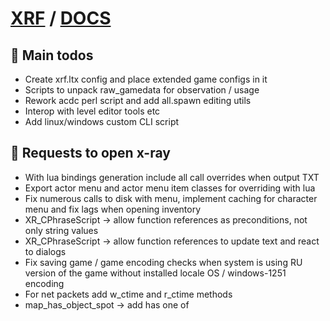 # [XRF](../README.md) / [DOCS](./README.md)

## 🧰 Main todos

- Create xrf.ltx config and place extended game configs in it
- Scripts to unpack raw_gamedata for observation / usage
- Rework acdc perl script and add all.spawn editing utils
- Interop with level editor tools etc
- Add linux/windows custom CLI script

## 🧰 Requests to open x-ray

- With lua bindings generation include all call overrides when output TXT
- Export actor menu and actor menu item classes for overriding with lua
- Fix numerous calls to disk with menu, implement caching for character menu and fix lags when opening inventory
- XR_CPhraseScript -> allow function references as preconditions, not only string values
- XR_CPhraseScript -> allow function references to update text and react to dialogs
- Fix saving game / game encoding checks when system is using RU version of the game without installed locale OS / windows-1251 encoding
- For net packets add w_ctime and r_ctime methods
- map_has_object_spot -> add has one of
